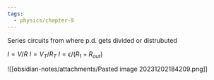 ```yaml
---
tags:
  - physics/chapter-9
---
```

Series circuits from where p.d. gets divided or distrubuted

$I = V/R$
$I = V_T / R_T$
$I = \epsilon /(R_1 + R_{out})$


![[obsidian-notes/attachments/Pasted image 20231202184209.png]]